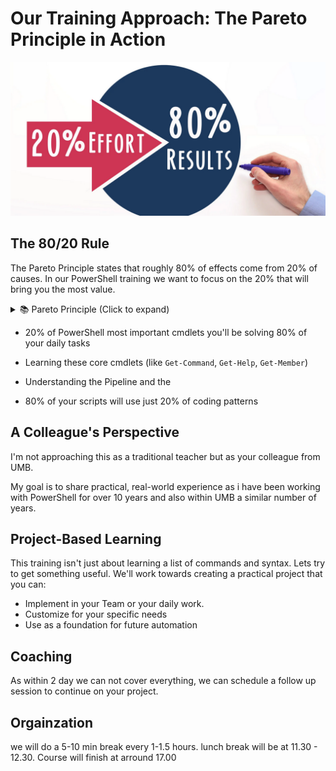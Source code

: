 # Our Training Approach: The Pareto Principle in Action


<p align="center">
  <img src="images/pareto.png" alt="Pareto Principle Visualization" width="600">
</p>


## The 80/20 Rule
The Pareto Principle states that roughly 80% of effects come from 20% of causes. 
In our PowerShell training we want to focus on the 20%  that will bring you the most value.

<details>
<summary>📚 Pareto Principle (Click to expand)</summary>

The Pareto Principle named after Vilfredo Pareto's observation that 80% of Italy's land was owned by just 20% of the population. His personal observations extended to his garden, where he noticed that 20% of his pea pods produced 80% of the peas.

This distribution pattern has since been observed across numerous fields:
- **Business**: 20% of customers generate 80% of revenue
- **Agriculture**: 20% of plants yield 80% of crops
- **Software**: 80% of users only use 20% of features
- **Productivity**: 20% of our efforts produce 80% of our results
- **Project Management**: 20% of project defects cause 80% of problems

These patterns consistently demonstrate how a vital few inputs drive the majority of outputs, making the principle invaluable for prioritization and resource allocation.
</details>

- 20% of PowerShell most important cmdlets you'll be solving 80% of your daily tasks
- Learning these core cmdlets (like `Get-Command`, `Get-Help`, `Get-Member`)
- Understanding the Pipeline and the 

- 80% of your scripts will use just 20% of coding patterns

## A Colleague's Perspective

I'm not approaching this as a traditional teacher but as your colleague from UMB.

My goal is to share practical, real-world experience as i have been working with PowerShell for over 10 years and also within UMB a similar number of years.


## Project-Based Learning

This training isn't just about learning a list of commands and syntax.
Lets try to get something useful. 
We'll work towards creating a practical project that you can:

- Implement in your Team or your daily work.
- Customize for your specific needs
- Use as a foundation for future automation


## Coaching

As within 2 day we can not cover everything, we can schedule a follow up session to continue on your project.

## Orgainzation 

we will do a 5-10 min break every 1-1.5 hours.
lunch break will be at 11.30 - 12.30.
Course will finish at arround 17.00


